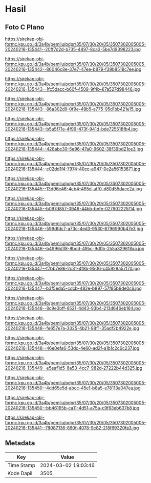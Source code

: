 # Hasil

## Foto C Plano

https://sirekap-obj-formc.kpu.go.id/3a4b/pemilu/pdpr/35/07/30/20/05/3507302005005-20240216-135441--20ff7d2d-b735-4497-8ca3-5be7d9398223.jpg

https://sirekap-obj-formc.kpu.go.id/3a4b/pemilu/pdpr/35/07/30/20/05/3507302005005-20240216-135442--86046c8e-37e7-47ee-b879-f39b8518c7ee.jpg

https://sirekap-obj-formc.kpu.go.id/3a4b/pemilu/pdpr/35/07/30/20/05/3507302005005-20240216-135443--1fc5dacc-b60f-4509-9f4b-87a527d98446.jpg

https://sirekap-obj-formc.kpu.go.id/3a4b/pemilu/pdpr/35/07/30/20/05/3507302005005-20240216-135443--86a302d9-0f9e-48b5-a775-95d1bb421e15.jpg

https://sirekap-obj-formc.kpu.go.id/3a4b/pemilu/pdpr/35/07/30/20/05/3507302005005-20240216-135443--b5a5f71e-4f99-473f-941d-bde725518fb4.jpg

https://sirekap-obj-formc.kpu.go.id/3a4b/pemilu/pdpr/35/07/30/20/05/3507302005005-20240216-135444--428abc30-5e96-47a0-9602-38f39bd21ce3.jpg

https://sirekap-obj-formc.kpu.go.id/3a4b/pemilu/pdpr/35/07/30/20/05/3507302005005-20240216-135444--c02dd1f4-7974-40cc-a947-0e2a56153671.jpg

https://sirekap-obj-formc.kpu.go.id/3a4b/pemilu/pdpr/35/07/30/20/05/3507302005005-20240216-135445--13d96e46-4cb4-495d-aff0-d80d55daee2a.jpg

https://sirekap-obj-formc.kpu.go.id/3a4b/pemilu/pdpr/35/07/30/20/05/3507302005005-20240216-135445--b097d857-0949-44bb-befe-027902225f14.jpg

https://sirekap-obj-formc.kpu.go.id/3a4b/pemilu/pdpr/35/07/30/20/05/3507302005005-20240216-135446--599dfdc7-a73c-4ed3-9530-6796990b47e3.jpg

https://sirekap-obj-formc.kpu.go.id/3a4b/pemilu/pdpr/35/07/30/20/05/3507302005005-20240216-135446--b4996d38-8bdd-49bc-9d0b-2b5a329618aa.jpg

https://sirekap-obj-formc.kpu.go.id/3a4b/pemilu/pdpr/35/07/30/20/05/3507302005005-20240216-135447--f7bb7e86-2c31-4f8b-9506-c45928a57f70.jpg

https://sirekap-obj-formc.kpu.go.id/3a4b/pemilu/pdpr/35/07/30/20/05/3507302005005-20240216-135447--b3f5eda5-cdcb-482e-b897-57f85b9de0c6.jpg

https://sirekap-obj-formc.kpu.go.id/3a4b/pemilu/pdpr/35/07/30/20/05/3507302005005-20240216-135448--8c9e3bff-6521-4d43-93b4-213d646eb164.jpg

https://sirekap-obj-formc.kpu.go.id/3a4b/pemilu/pdpr/35/07/30/20/05/3507302005005-20240216-135448--fe657e7a-3325-4b21-98f1-35adf2b4922e.jpg

https://sirekap-obj-formc.kpu.go.id/3a4b/pemilu/pdpr/35/07/30/20/05/3507302005005-20240216-135448--46e0efa6-53dc-4e60-ad2f-a1b1c2c6c237.jpg

https://sirekap-obj-formc.kpu.go.id/3a4b/pemilu/pdpr/35/07/30/20/05/3507302005005-20240216-135449--e5eaf1d5-8a53-4cc7-982d-27222b44d325.jpg

https://sirekap-obj-formc.kpu.go.id/3a4b/pemilu/pdpr/35/07/30/20/05/3507302005005-20240216-135450--4dd65e5d-abcc-45e1-b8a5-e78113a047ea.jpg

https://sirekap-obj-formc.kpu.go.id/3a4b/pemilu/pdpr/35/07/30/20/05/3507302005005-20240216-135450--bb46195b-ca11-4d51-a75a-c9f63eb637b8.jpg

https://sirekap-obj-formc.kpu.go.id/3a4b/pemilu/pdpr/35/07/30/20/05/3507302005005-20240216-135441--78087136-860f-4078-9c82-218f69320fa3.jpg


## Metadata

| Key        | Value               |
| ---------- | ------------------- |
| Time Stamp | 2024-03-02 19:03:46 |
| Kode Dapil | 3505                |



